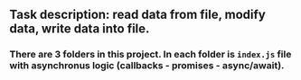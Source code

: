 ## Task description: read data from file, modify data, write data into file.

### There are 3 folders in this project. In each folder is `index.js` file with asynchronus logic (callbacks - promises - async/await).